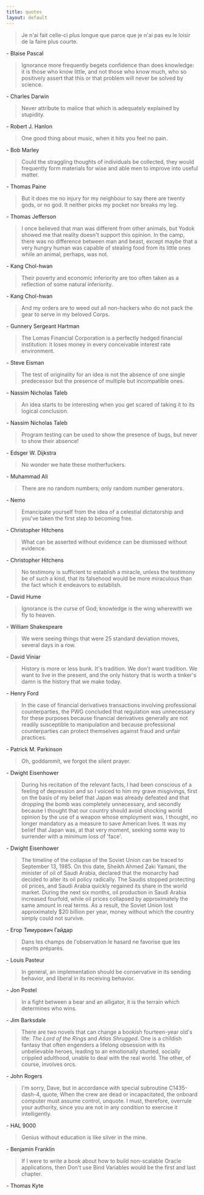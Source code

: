 ```yaml
---
title: quotes
layout: default
---
```


> Je n'ai fait celle-ci plus longue que parce que je n'ai pas eu le
loisir de la faire plus courte.

\- Blaise Pascal


> Ignorance more frequently begets confidence than does knowledge: it
is those who know little, and not those who know much, who so
positively assert that this or that problem will never be solved by
science.

\- Charles Darwin


> Never attribute to malice that which is adequately explained by
stupidity.

\- Robert J. Hanlon


> One good thing about music, when it hits you feel no pain.

\- Bob Marley


> Could the straggling thoughts of individuals be collected, they
would frequently form materials for wise and able men to improve into
useful matter.

\- Thomas Paine


> But it does me no injury for my neighbour to say there are twenty
gods, or no god. It neither picks my pocket nor breaks my leg.

\- Thomas Jefferson


> I once believed that man was different from other animals, but Yodok
showed me that reality doesn't support this opinion. In the camp,
there was no difference between man and beast, except maybe that a
very hungry human was capable of stealing food from its little ones
while an animal, perhaps, was not.

\- Kang Chol-hwan


> Their poverty and economic inferiority are too often taken as a
reflection of some natural inferiority.

\- Kang Chol-hwan


> And my orders are to weed out all non-hackers who do not pack the
gear to serve in my beloved Corps.

\- Gunnery Sergeant Hartman


> The Lomas Financial Corporation is a perfectly hedged financial
institution: it loses money in every conceivable interest rate
environment.

\- Steve Eisman


> The test of originality for an idea is not the absence of one single
predecessor but the presence of multiple but incompatible ones.

\- Nassim Nicholas Taleb


> An idea starts to be interesting when you get scared of taking it to
its logical conclusion.

\- Nassim Nicholas Taleb


> Program testing can be used to show the presence of bugs, but never
to show their absence!

\- Edsger W. Dijkstra


> No wonder we hate these motherfuckers.

\- Muhammad Ali


> There are no random numbers; only random number generators.

\- Nemo


> Emancipate yourself from the idea of a celestial dictatorship and
you've taken the first step to becoming free.

\- Christopher Hitchens


> What can be asserted without evidence can be dismissed without
evidence.

\- Christopher Hitchens


> No testimony is sufficient to establish a miracle, unless the
testimony be of such a kind, that its falsehood would be more
miraculous than the fact which it endeavors to establish.

\- David Hume


> Ignorance is the curse of God; knowledge is the wing wherewith we
fly to heaven.

\- William Shakespeare


> We were seeing things that were 25 standard deviation moves, several
days in a row.

\- David Viniar


> History is more or less bunk. It's tradition. We don't want
tradition. We want to live in the present, and the only history that
is worth a tinker's damn is the history that we make today.

\- Henry Ford


> In the case of financial derivatives transactions involving
professional counterparties, the PWG concluded that regulation was
unnecessary for these purposes because financial derivatives generally
are not readily susceptible to manipulation and because professional
counterparties can protect themselves against fraud and unfair
practices.

\- Patrick M. Parkinson


> Oh, goddammit, we forgot the silent prayer.

\- Dwight Eisenhower


> During his recitation of the relevant facts, I had been conscious of
a feeling of depression and so I voiced to him my grave misgivings,
first on the basis of my belief that Japan was already defeated and
that dropping the bomb was completely unnecessary, and secondly
because I thought that our country should avoid shocking world opinion
by the use of a weapon whose employment was, I thought, no longer
mandatory as a measure to save American lives. It was my belief that
Japan was, at that very moment, seeking some way to surrender with a
minimum loss of 'face'.

\- Dwight Eisenhower


> The timeline of the collapse of the Soviet Union can be traced to
September 13, 1985. On this date, Sheikh Ahmed Zaki Yamani, the
minister of oil of Saudi Arabia, declared that the monarchy had
decided to alter its oil policy radically. The Saudis stopped
protecting oil prices, and Saudi Arabia quickly regained its share in
the world market. During the next six months, oil production in Saudi
Arabia increased fourfold, while oil prices collapsed by approximately
the same amount in real terms. As a result, the Soviet Union lost
approximately $20 billion per year, money without which the country
simply could not survive.

\- Егор Тимурович Гайдар


> Dans les champs de l'observation le hasard ne favorise que les
esprits préparés.

\- Louis Pasteur


> In general, an implementation should be conservative in its sending
behavior, and liberal in its receiving behavior.

\- Jon Postel


> In a fight between a bear and an alligator, it is the terrain which
determines who wins.

\- Jim Barksdale


> There are two novels that can change a bookish fourteen-year old's
life: *The Lord of the Rings* and *Atlas Shrugged*. One is a childish
fantasy that often engenders a lifelong obsession with its
unbelievable heroes, leading to an emotionally stunted, socially
crippled adulthood, unable to deal with the real world. The other, of
course, involves orcs.

\- John Rogers


> I'm sorry, Dave, but in accordance with special subroutine
C1435-dash-4, quote, When the crew are dead or incapacitated, the
onboard computer must assume control, unquote. I must, therefore,
overrule your authority, since you are not in any condition to
exercise it intelligently.

\- HAL 9000


> Genius without education is like silver in the mine.

\- Benjamin Franklin

> If I were to write a book about how to build non-scalable Oracle
  applications, then Don't use Bind Variables would be the first and
  last chapter.

\- Thomas Kyte
